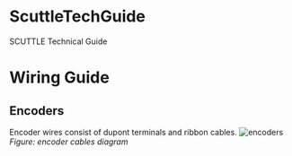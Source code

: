# ScuttleTechGuide
SCUTTLE Technical Guide

# Wiring Guide

## Encoders
Encoder wires consist of dupont terminals and ribbon cables.
![encoders](/image/wg_cable_encoders.png)
_Figure: encoder cables diagram_
